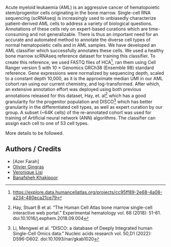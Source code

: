 Acute myeloid leukaemia (AML) is an aggressive cancer of hematopoietic stem/progenitor cells originating in the bone marrow. Single-cell RNA sequencing (scRNAseq) is increasingly used to unbiasedly characterize patient-derived AML cells to address a variety of biological questions. Annotations of these cells rely on expert-based curations which are time-consuming and not generalizable. There is thus an important need for an accurate and automated method to annotate the diverse cell types of normal hematopoietic cells and in AML samples. We have developed an AML classifier which successfully annotates these cells.
We used a healthy bone marrow scRNAseq reference dataset for training this classifier. To create this reference, we used FASTQ files of HCA[^1], ran them using Cell Ranger version 5 with 10 × Genomics GRCh38 (Ensemble 98) standard reference. Gene expressions were normalized by sequencing depth, scaled to a constant depth 10,000, as it is the approximate median UMI in our AML cohort ran using our current chemistry, and log-transformed. After which, an extensive annotation effort was deployed using both previous annotations released for this dataset, Hay, et. al[^2] which has a good granularity for the progenitor population and DISCO[^3] which has better granularity in the differentiated cell types, as well as expert curation by our group. 
A subset (~64K cells) of the re-annotated cohort was used for training of Artificial neural network (ANN) algorithms. The classifier can assign each cell to one of 53 cell types. 
 
More details to be followed.
 
 
## Authors / Credits
 
- [Azer Farah] 
- [Olivier Gingras]( https://github.com/gingo00)
- [Veronique Lisi](https://github.com/veroniquelisichusj)
- [Banafsheh Khakipoor](https://github.com/BanafshehKhaki)


 
  
[^1]: https://explore.data.humancellatlas.org/projects/cc95ff89-2e68-4a08-a234-480eca21ce79
[^2]: Hay, Stuart B et al. “The Human Cell Atlas bone marrow single-cell interactive web portal.” Experimental hematology vol. 68 (2018): 51-61. doi:10.1016/j.exphem.2018.09.004
[^3]: Li, Mengwei et al. “DISCO: a database of Deeply Integrated human Single-Cell Omics data.” Nucleic acids research vol. 50,D1 (2022): D596-D602. doi:10.1093/nar/gkab1020
 
